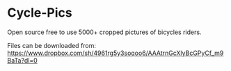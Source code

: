 # Cycle-Pics
Open source free to use 5000+ cropped pictures of bicycles riders.  

Files can be downloaded from: https://www.dropbox.com/sh/4961rg5y3soqoo6/AAAtrnGcXlyBcGPyCf_m9BaTa?dl=0
